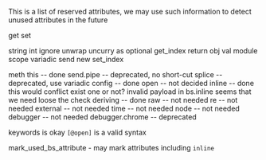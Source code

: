 

This is a list of reserved attributes, we may use such information
to detect unused attributes in the future


get
set

string
int
ignore
unwrap
uncurry
as
optional
get_index
return
obj
val
module
scope
variadic
send
new
set_index

meth
this -- done
send.pipe -- deprecated, no short-cut
splice -- deprecated, use variadic
config -- done
open -- not decided
inline -- done
    this would conflict exist one or not?
    invalid payload in bs.inline
    seems that we need loose the check
deriving -- done
raw -- not needed
re -- not needed
external -- not needed
time   -- not needed
node   -- not needed
debugger -- not needed
debugger.chrome -- deprecated

keywords is okay `[@open]` is a valid syntax

mark_used_bs_attribute - 
may mark attributes including `inline`